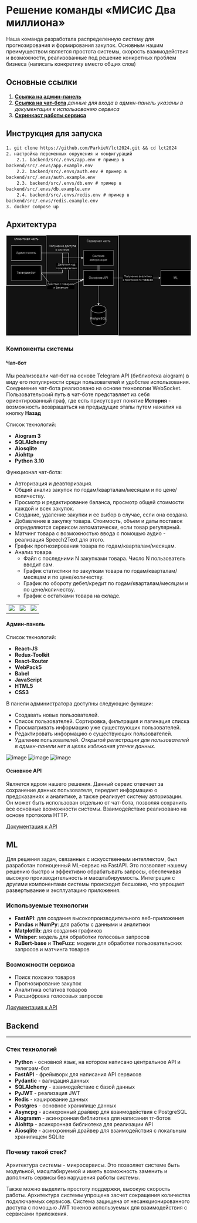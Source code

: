
# Решение команды «МИСИС Два миллиона»

Наша команда разработала распределенную систему для прогнозирования и формирования закупок. Основным нашим преимуществом является простота системы, скорость взаимодействия и возможности, реализованные под решение конкретных проблем бизнеса (написать конкретику вместо общих слов)

## Основные ссылки

1. [**Ссылка на админ-панель**](https://purchasing-assistant.itatmisis.ru/#)
2. [**Ссылка на чат-бота**](https://t.me/Purchasing_Assistant_bot)
*данные для входа в админ-панель указаны в документации к использованию сервиса*
3. [**Скринкаст работы сервиса**](#)

## Инструкция для запуска
```
1. git clone https://github.com/ParkieV/lct2024.git && cd lct2024
2. настройка переменных окружения и конфигураций
    2.1. backend/src/.envs/app.env # пример в backend/src/.envs/app.example.env
    2.2. backend/src/.envs/auth.env # пример в backend/src/.envs/auth.example.env
    2.3. backend/src/.envs/db.env # пример в backend/src/.envs/db.example.env
    2.4. backend/src/.envs/redis.env # пример в backend/src/.envs/redis.example.env
3. docker compose up
```

## Архитектура

![Картинка архитектуры системы](/images/system_architecture.png)

### Компоненты системы

#### Чат-бот

Мы реализовали чат-бот на основе Telegram API (библиотека aiogram) в виду его популярности среди пользователей и удобстве использования. Соедниение чат-бота реализовано на основе технологии WebSocket.
Пользовательский путь в чат-боте представляет из себя ориентированный граф, где есть присутсвует понятие **История** - возможность возвращаться на предыдущие этапы путем нажатия на кнопку **Назад**

Список технологий:
- **Aiogram 3**
- **SQLAlchemy**
- **Aiosqlite**
- **Aiohttp**
- **Python 3.10**

Функционал чат-бота:
- Авторизация и деавторизация.
- Общий анализ закупок по годам/кварталам/месяцам и по цене/количеству.
- Просмотр и редактирование баланса, просмотр общей стоимости каждой и всех закупок.
- Создание, удаление закупки и ее выбор в случае, если она создана.
- Добавление в закупку товара. Стоимость, объем и даты поставок определяются сервисом автоматически, если товар регулярный.
- Матчинг товара с возможностью ввода с помощью аудио - реализация Speech2Text для этого. 
- График прогнозирования товара по годам/кварталам/месяцам.
- Анализ товара
  - Файл с последними N закупками товара. Число N пользователь вводит сам.
  - График статистики по закупкам товара по годам/кварталам/месяцам и по цене/количеству.
  - График по обороту дебет/кредит по годам/кварталам/месяцам и по цене/количеству.
  - График с остатками товара на складе.

||||
|-|-|-|
|![](https://github.com/ParkieV/lct2024/assets/61056244/4f9ab7ea-b43b-4420-b7cd-5dbf9d955666)|![](https://github.com/ParkieV/lct2024/assets/61056244/483381e0-994b-4adb-a533-3e0509ef9078)|![](https://github.com/ParkieV/lct2024/assets/61056244/877ddd42-0d58-487d-b2a9-39074f1ff169)|


#### Админ-панель

Список технологий:
- **React-JS**
- **Redux-Toolkit**
- **React-Router**
- **WebPack5**
- **Babel**
- **JavaScript**
- **HTML5**
- **CSS3**

В панели администратора доступны следующие функции:
- Создавать новых пользователей.
- Список пользователей. Сортировка, фильтрация и пагинация списка
- Просматривать информацию уже существующих пользователей.
- Редактировать информацию о существующих пользователей.
- Удаление пользователей.
*Открытой регистрации для пользователей в админ-панели нет в целях избежания утечки данных.*

![image](https://github.com/ParkieV/lct2024/assets/61056244/4d70d318-cd90-44e9-8d0b-c617f56d0a9d)
![image](https://github.com/ParkieV/lct2024/assets/61056244/c3997991-a417-4045-b095-a470d86f10be)
![image](https://github.com/ParkieV/lct2024/assets/61056244/b7332e68-78d7-4d0c-8d66-58d5da545268)



#### Основное API

Является ядром нашего решения. Данный сервис отвечает за сохранение данных пользователя, передает информацию о предсказаниях и аналитике, а также реализует систему авторизации. Он может быть использован отдельно от чат-бота, позволяя сохранить все основные возможности системы. Взаимодействие реализовано на основе протокола HTTP.

[Документация к API](https://purchasing-assistant.itatmisis.ru/api/docs)


## ML

Для решения задач, связанных с искусственным интеллектом, был разработан полноценный ML-сервис на FastAPI. Это позволяет нашему решению быстро и эффективно обрабатывать запросы, обеспечивая высокую производительность и масштабируемость. Интеграция с другими компонентами системы происходит бесшовно, что упрощает развертывание и эксплуатацию приложения.


### Используемые технологии

* **FastAPI**: для создания высокопроизводительного веб-приложения
* **Pandas** и **NumPy**: для работы с данными и аналитики
* **Matplotlib**: для создания графиков
* **Whisper**: модель для обработки голосовых запросов
* **RuBert-base** и **TheFuzz**: модели для обработки пользовательских запросов и матчинга товаров

### Возможности сервиса

* Поиск похожих товаров
* Прогнозирование закупок
* Аналитика остатков товаров
* Расшифровка голосовых запросов


[Документация к API](https://purchasing-assistant.itatmisis.ru/api_ml/docs)

## Backend
---
### Стек технологий
* **Python** - основной язык, на котором написано центральное API и телеграм-бот
* **FastAPI** - фреймворк для написания API сервисов
* **Pydantic** - валидация данных
* **SQLAlchemy** - взаимодействие с базой данных
* **PyJWT** - реализация JWT
* **Redis** - кэширование данных
* **Postgres** - основное хранилище данных
* **Asyncpg** - асинхронный драйвер для взаимодействия с PostgreSQL
* **Aiogramm** - асинхронная библиотека для написания тг-ботов
* **Aiohttp** - асинхронная библиотека для реализации API
* **Aiosqlite** - асинхронный драйвер для взаимодействия с локальным хранилищем SQLite
### Почему такой стек?
Архитектура системы - микросервисы. Это позволяет системе быть модульной, масштабируемой и иметь возможность заменить и дополнить сервисы без нарушения работы системы.

Также можно выделить простоту поддержки, высокую скорость работы. Архитектура системы упрощена засчет сокращения количества подключаемых сервисов. Система защищена от несанкционированного доступа с помощью JWT токенов используемых для взаимодействия с сервисами приложения.

